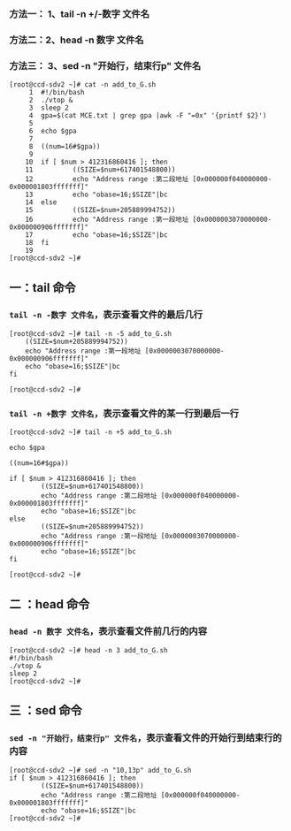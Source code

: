 ### 方法一： 1、tail -n +/-数字 文件名

### 方法二：2、head -n 数字 文件名

### 方法三： 3、sed -n "开始行，结束行p" 文件名


	[root@ccd-sdv2 ~]# cat -n add_to_G.sh
	     1  #!/bin/bash
	     2  ./vtop &
	     3  sleep 2
	     4  gpa=$(cat MCE.txt | grep gpa |awk -F "=0x" '{printf $2}')
	     5
	     6  echo $gpa
	     7
	     8  ((num=16#$gpa))
	     9
	    10  if [ $num > 412316860416 ]; then
	    11          ((SIZE=$num+617401548800))
	    12          echo "Address range :第二段地址 [0x000000f040000000-0x000001803fffffff]"
	    13          echo "obase=16;$SIZE"|bc
	    14  else
	    15          ((SIZE=$num+205889994752))
	    16          echo "Address range :第一段地址 [0x0000003070000000-0x000000906fffffff]"
	    17          echo "obase=16;$SIZE"|bc
	    18  fi
	    19
	[root@ccd-sdv2 ~]#




## 一：tail 命令

### `tail -n -数字 文件名`，表示查看文件的最后几行

	[root@ccd-sdv2 ~]# tail -n -5 add_to_G.sh
        ((SIZE=$num+205889994752))
        echo "Address range :第一段地址 [0x0000003070000000-0x000000906fffffff]"
        echo "obase=16;$SIZE"|bc
	fi
	
	[root@ccd-sdv2 ~]#


### `tail -n +数字 文件名`，表示查看文件的某一行到最后一行

	[root@ccd-sdv2 ~]# tail -n +5 add_to_G.sh
	
	echo $gpa
	
	((num=16#$gpa))
	
	if [ $num > 412316860416 ]; then
	        ((SIZE=$num+617401548800))
	        echo "Address range :第二段地址 [0x000000f040000000-0x000001803fffffff]"
	        echo "obase=16;$SIZE"|bc
	else
	        ((SIZE=$num+205889994752))
	        echo "Address range :第一段地址 [0x0000003070000000-0x000000906fffffff]"
	        echo "obase=16;$SIZE"|bc
	fi
	
	[root@ccd-sdv2 ~]#

## 二 ：head  命令

### `head -n 数字 文件名`，表示查看文件前几行的内容

	[root@ccd-sdv2 ~]# head -n 3 add_to_G.sh
	#!/bin/bash
	./vtop &
	sleep 2
	[root@ccd-sdv2 ~]#

## 三 ：sed  命令

### `sed -n "开始行，结束行p" 文件名`，表示查看文件的开始行到结束行的内容

	[root@ccd-sdv2 ~]# sed -n "10,13p" add_to_G.sh
	if [ $num > 412316860416 ]; then
	        ((SIZE=$num+617401548800))
	        echo "Address range :第二段地址 [0x000000f040000000-0x000001803fffffff]"
	        echo "obase=16;$SIZE"|bc
	[root@ccd-sdv2 ~]#


